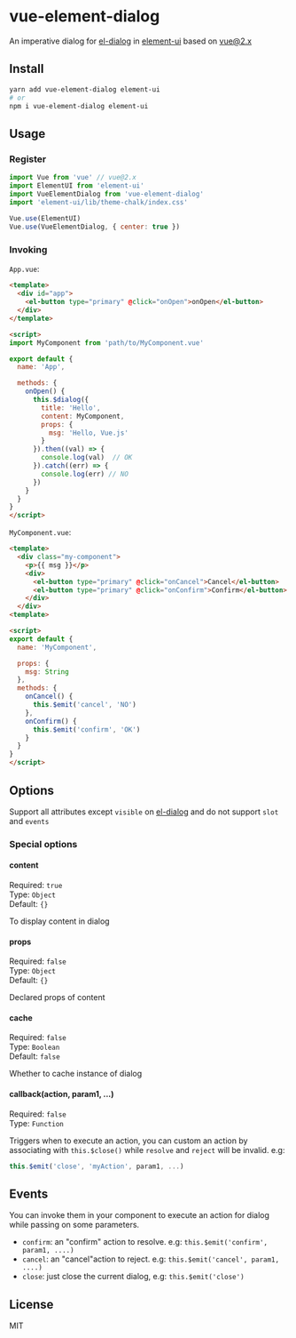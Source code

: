 # vue-element-dialog

An imperative dialog for [el-dialog](https://element.eleme.cn/#/en-US/component/dialog) in [element-ui](https://element.eleme.cn/#/en-US) based on vue@2.x

## Install

```bash
yarn add vue-element-dialog element-ui
# or
npm i vue-element-dialog element-ui
```

## Usage

### Register

```js
import Vue from 'vue' // vue@2.x
import ElementUI from 'element-ui'
import VueElementDialog from 'vue-element-dialog'
import 'element-ui/lib/theme-chalk/index.css'
 
Vue.use(ElementUI)
Vue.use(VueElementDialog, { center: true })
```

### Invoking

`App.vue`:

```html
<template>
  <div id="app">
    <el-button type="primary" @click="onOpen">onOpen</el-button>
  </div>
</template>

<script>
import MyComponent from 'path/to/MyComponent.vue'

export default {
  name: 'App',

  methods: {
    onOpen() {
      this.$dialog({
        title: 'Hello',
        content: MyComponent,
        props: {
          msg: 'Hello, Vue.js'
        }
      }).then((val) => {
        console.log(val)  // OK
      }).catch((err) => {
        console.log(err) // NO
      })
    }
  }
}
</script>
```

`MyComponent.vue`:

```html
<template>
  <div class="my-component">
    <p>{{ msg }}</p>
    <div>
      <el-button type="primary" @click="onCancel">Cancel</el-button>
      <el-button type="primary" @click="onConfirm">Confirm</el-button>
    </div>
  </div>
<template>

<script>
export default {
  name: 'MyComponent',

  props: {
    msg: String
  },
  methods: {
    onCancel() {
      this.$emit('cancel', 'NO')
    },
    onConfirm() {
      this.$emit('confirm', 'OK')
    }
  }
}
</script>
```

## Options

Support all attributes except `visible` on [el-dialog](https://element.eleme.cn/#/en-US/component/dialog) and do not support `slot` and `events`

### Special options

#### content
Required: `true`<br>
Type: `Object`<br>
Default: `{}`

To display content in dialog

#### props
Required: `false`<br>
Type: `Object`<br>
Default: `{}`

Declared props of content

#### cache
Required: `false`<br>
Type: `Boolean`<br>
Default: `false`

Whether to cache instance of dialog

#### callback(action, param1, ...)
Required: `false`<br>
Type: `Function`<br>

Triggers when to execute an action, you can custom an action by associating with `this.$close()` while `resolve` and `reject` will be invalid. e.g:

```js
this.$emit('close', 'myAction', param1, ...)
```

## Events

You can invoke them in your component to execute an action for dialog while passing on some parameters.

- `confirm`: an "confirm" action to resolve. e.g: `this.$emit('confirm', param1, ....)`
- `cancel`: an "cancel"action to reject. e.g: `this.$emit('cancel', param1, ....)`
- `close`: just close the current dialog, e.g: `this.$emit('close')`

## License

MIT

